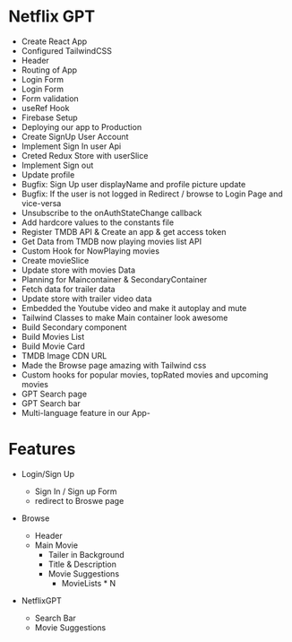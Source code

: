 # Netflix GPT

- Create React App
- Configured TailwindCSS
- Header
- Routing of App
- Login Form
- Login Form
- Form validation
- useRef Hook
- Firebase Setup
- Deploying our app to Production
- Create SignUp User Account
- Implement Sign In user Api
- Creted Redux Store with userSlice
- Implement Sign out
- Update profile
- Bugfix: Sign Up user displayName and profile picture update
- Bugfix: If the user is not logged in Redirect / browse to Login Page and vice-versa
- Unsubscribe to the onAuthStateChange callback
- Add hardcore values to the constants file
- Register TMDB API & Create an app & get access token
- Get Data from TMDB now playing movies list API
- Custom Hook for NowPlaying movies
- Create movieSlice  
- Update store with movies Data
- Planning for Maincontainer & SecondaryContainer
- Fetch data for trailer data
- Update store with trailer video data
- Embedded the Youtube video and make it autoplay and mute
- Tailwind Classes to make Main container look awesome
- Build Secondary component
- Build Movies List
- Build Movie Card
- TMDB Image CDN URL
- Made the Browse page amazing with Tailwind css
- Custom hooks for popular movies, topRated movies and upcoming movies
- GPT Search page
- GPT Search bar
- Multi-language feature in our App-

# Features
- Login/Sign Up
    - Sign In / Sign up Form
    - redirect to Broswe page
    
- Browse 
    - Header
    - Main Movie
        - Tailer in Background
        - Title & Description
        - Movie Suggestions
            - MovieLists * N

- NetflixGPT
    - Search Bar 
    - Movie Suggestions
